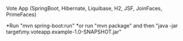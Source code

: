 Vote App
(SpringBoot, Hibernate, Liquibase, H2, JSF, JoinFaces, PrimeFaces)

*Run "mvn spring-boot:run"
*or run "mvn package" and then "java -jar target\my.voteapp.example-1.0-SNAPSHOT.jar"